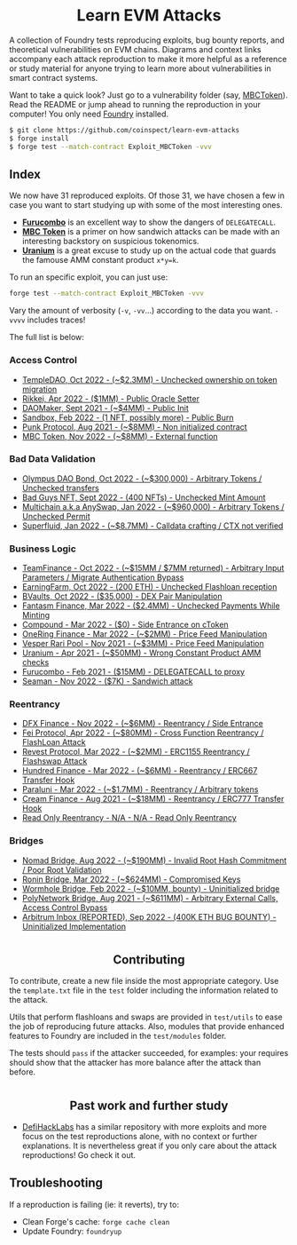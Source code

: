 # <h1 align="center"> Learn EVM Attacks </h1>
A collection of Foundry tests reproducing exploits, bug bounty reports, and theoretical vulnerabilities on EVM chains. Diagrams and context links accompany each attack reproduction to make it more helpful as a reference or study material for anyone trying to learn more about vulnerabilities in smart contract systems.

Want to take a quick look? Just go to a vulnerability folder (say, [MBCToken](/test/Access_Control/MBCToken)). Read the README or jump ahead to running the reproduction in your computer! You only need [Foundry](https://github.com/foundry-rs/foundry) installed. 

``` bash
$ git clone https://github.com/coinspect/learn-evm-attacks
$ forge install
$ forge test --match-contract Exploit_MBCToken -vvv
```

## Index

We now have 31 reproduced exploits. Of those 31, we have chosen a few in case you want to start studying up with some of the most interesting ones.

- **[Furucombo](/test/Business_Logic/Furucombo)** is an excellent way to show the dangers of `DELEGATECALL`.
- **[MBC Token](/test/Access_Control/MBCToken)** is a primer on how sandwich attacks can be made with an interesting backstory on suspicious tokenomics. 
- **[Uranium](/test/Business_Logic/Uranium)** is a great excuse to study up on the actual code that guards the famouse AMM constant product `x*y=k`.

To run an specific exploit, you can just use:

``` bash
forge test --match-contract Exploit_MBCToken -vvv
```

Vary the amount of verbosity (`-v`, `-vv`...) according to the data you want. `-vvvv` includes traces! 

The full list is below:

### Access Control
- [TempleDAO, Oct 2022 - (~$2.3MM) - Unchecked ownership on token migration](/test/Access_Control/TempleDao)
- [Rikkei, Apr 2022 - ($1MM) - Public Oracle Setter](/test/Access_Control/Rikkei)
- [DAOMaker, Sept 2021 - (~$4MM) - Public Init](/test/Access_Control/DAOMaker)
- [Sandbox, Feb 2022 - (1 NFT, possibly more) - Public Burn](/test/Access_Control/Sandbox)
- [Punk Protocol, Aug 2021 - (~$8MM) - Non initialized contract](/test/Access_Control/PunkProtocol)
- [MBC Token, Nov 2022 - (~$8MM) - External function](/test/Access_Control/MBCToken)

### Bad Data Validation
- [Olympus DAO Bond, Oct 2022 - (~$300,000) - Arbitrary Tokens / Unchecked transfers](/test/Bad_Data_Validation/Bond_OlympusDAO/)
- [Bad Guys NFT, Sept 2022 - (400 NFTs) - Unchecked Mint Amount](/test/Bad_Data_Validation/Bad_Guys_NFT/)
- [Multichain a.k.a AnySwap, Jan 2022 - (~$960,000) - Arbitrary Tokens / Unchecked Permit](/test/Bad_Data_Validation/Multichain_Permit/)
- [Superfluid, Jan 2022 - (~$8.7MM) - Calldata crafting / CTX not verified](/test/Bad_Data_Validation/Superfluid)

### Business Logic
- [TeamFinance - Oct 2022 - (~$15MM / $7MM returned) - Arbitrary Input Parameters / Migrate Authentication Bypass](/test/Business_Logic/Team_Finance)
- [EarningFarm, Oct 2022 - (200 ETH) - Unchecked Flashloan reception](/test/Business_Logic/EarningFarm)
- [BVaults, Oct 2022 - ($35,000) - DEX Pair Manipulation](/test/Business_Logic/Bvaults)
- [Fantasm Finance, Mar 2022 - ($2.4MM) - Unchecked Payments While Minting](/test/Business_Logic/Fantasm_Finance/)
- [Compound - Mar 2022 - ($0) - Side Entrance on cToken](/test/Business_Logic/Compound/)
- [OneRing Finance - Mar 2022 - (~$2MM) - Price Feed Manipulation](/test/Business_Logic/OneRingFinance)
- [Vesper Rari Pool - Nov 2021 - (~$3MM) - Price Feed Manipulation](/test/Business_Logic/VesperRariFuse)
- [Uranium - Apr 2021 - (~$50MM) - Wrong Constant Product AMM checks](/test/Business_Logic/Uranium)
- [Furucombo - Feb 2021 - ($15MM) - DELEGATECALL to proxy](/test/Business_Logic/Furucombo)
- [Seaman - Nov 2022 - ($7K) - Sandwich attack](/test/Business_Logic/Furucombo)

### Reentrancy
- [DFX Finance - Nov 2022 - (~$6MM) - Reentrancy / Side Entrance](/test/Reentrancy/DFXFinance)
- [Fei Protocol, Apr 2022 - (~$80MM) - Cross Function Reentrancy / FlashLoan Attack](/test/Reentrancy/FeiProtocol)
- [Revest Protocol, Mar 2022 - (~$2MM) - ERC1155 Reentrancy / Flashswap Attack](/test/Reentrancy/RevestFinance)
- [Hundred Finance - Mar 2022 - (~$6MM) - Reentrancy / ERC667 Transfer Hook](/test/Reentrancy/HundredFinance)
- [Paraluni - Mar 2022 - (~$1.7MM) - Reentrancy / Arbitrary tokens](/test/Reentrancy/Paraluni)
- [Cream Finance - Aug 2021 - (~$18MM) - Reentrancy / ERC777 Transfer Hook](/test/Reentrancy/CreamFinance)
- [Read Only Reentrancy - N/A - N/A - Read Only Reentrancy](/test/Reentrancy/ReadOnlyReentrancy)

### Bridges
- [Nomad Bridge, Aug 2022 - (~$190MM) - Invalid Root Hash Commitment / Poor Root Validation](/test/Bridges/NomadBridge)
- [Ronin Bridge, Mar 2022 - (~$624MM) - Compromised Keys](/test/Bridges/RoninBridge)
- [Wormhole Bridge, Feb 2022 - (~$10MM, bounty) - Uninitialized bridge](/test/Bridges/Wormhole)
- [PolyNetwork Bridge, Aug 2021 - (~$611MM) - Arbitrary External Calls, Access Control Bypass](/test/Bridges/PolyNetworkBridge)
- [Arbitrum Inbox (REPORTED), Sep 2022 - (400K ETH BUG BOUNTY) - Uninitialized Implementation](/test/Bridges/ArbitrumInbox)


# <h2 align="center"> Contributing </h2>

To contribute, create a new file inside the most appropriate category. Use the `template.txt` file in the `test` folder including the information related to the attack.

Utils that perform flashloans and swaps are provided in `test/utils` to ease the job of reproducing future attacks. Also, modules that provide enhanced features to Foundry are included in the `test/modules` folder. 

The tests should `pass` if the attacker succeeded, for examples: your requires should show that the attacker has more balance after the attack than before.

# <h2 align="center"> Past work and further study </h2>

- [DefiHackLabs](https://github.com/SunWeb3Sec/DeFiHackLabs) has a similar repository with more exploits and more focus on the test reproductions alone, with no context or further explanations. It is nevertheless great if you only care about the attack reproductions! Go check it out.

## Troubleshooting

If a reproduction is failing (ie: it reverts), try to:

- Clean Forge's cache: `forge cache clean`
- Update Foundry: `foundryup`